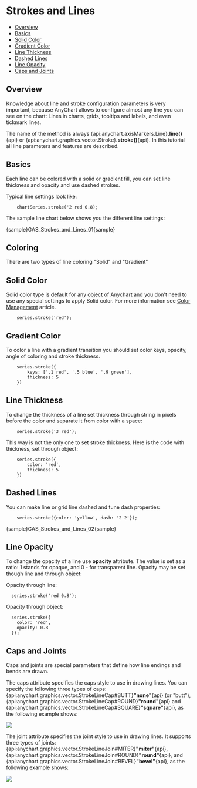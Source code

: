 # Strokes and Lines

* [Overview](#overview)
* [Basics](#basics)
* [Solid Color](#solid_color)
* [Gradient Color](#gradient_color)
* [Line Thickness](#line_thickness)
* [Dashed Lines](#dashed_lines)
* [Line Opacity](#line_opacity)
* [Caps and Joints](#caps_and_joints)

## Overview

Knowledge about line and stroke configuration parameters is very important, because AnyChart allows to configure almost any line you can see on the chart: Lines in charts, grids, tooltips and labels, and even tickmark lines.

The name of the method is always {api:anychart.axisMarkers.Line}**.line()**{api} or {api:anychart.graphics.vector.Stroke}**.stroke()**{api}. In this tutorial all line parameters and features are described.

## Basics

Each line can be colored with a solid or gradient fill, you can set line thickness and opacity and use dashed strokes.

Typical line settings look like:

```
    chartSeries.stroke('2 red 0.8);
```

The sample line chart below shows you the different line settings:

{sample}GAS\_Strokes\_and\_Lines\_01{sample}


## Coloring

There are two types of line coloring "Solid" and "Gradient"

## Solid Color

Solid color type is default for any object of Anychart and you don't need to use any special settings to apply Solid
color. For more information see [Color Management](Color_Management) article.

```
    series.stroke('red');
```

## Gradient Color

To color a line with a gradient transition you should set color keys, opacity, angle of coloring and stroke thickness. <!--Color keys can be found in [Link in need]Coloring methods[/Link]-->

```
    series.stroke({
        keys: ['.1 red', '.5 blue', '.9 green'],
        thickness: 5
    })
```

## Line Thickness

To change the thickness of a line set thickness through string in pixels before the color and separate it from color with a space:

```
    series.stroke('3 red');
```

This way is not the only one to set stroke thickness. Here is the code with thickness, set through object:

```
    series.stroke({
        color: 'red',
        thickness: 5
    })
```

## Dashed Lines

You can make line or grid line dashed and tune dash properties:

```
    series.stroke({color: 'yellow', dash: '2 2'});
```

{sample}GAS\_Strokes\_and\_Lines\_02{sample}

## Line Opacity

To change the opacity of a line use **opacity** attribute. The value is set as a ratio: 1 stands for opaque, and 0 - for transparent line. Opacity may be set though line and through object:

Opacity through line:

```
  series.stroke('red 0.8');
```

Opacity through object:

```
  series.stroke({
    color: 'red',
    opacity: 0.8
  });
```

## Caps and Joints

Caps and joints are special parameters that define how line endings and bends are drawn.

The caps attribute specifies the caps style to use in drawing lines. You can specify the following three types of caps: {api:anychart.graphics.vector.StrokeLineCap#BUTT}**"none"**{api} (or "butt"), {api:anychart.graphics.vector.StrokeLineCap#ROUND}**"round"**{api} and {api:anychart.graphics.vector.StrokeLineCap#SQUARE}**"square"**{api}, as the following example shows:

![](http://static.anychart.com/linecap.jpg)

The joint attribute specifies the joint style to use in drawing lines. It supports three types of joints: {api:anychart.graphics.vector.StrokeLineJoin#MITER}**"miter"**{api}, {api:anychart.graphics.vector.StrokeLineJoin#ROUND}**"round"**{api}, and {api:anychart.graphics.vector.StrokeLineJoin#BEVEL}**"bevel"**{api}, as the following example shows:

![](http://static.anychart.com/linejoin.jpg)